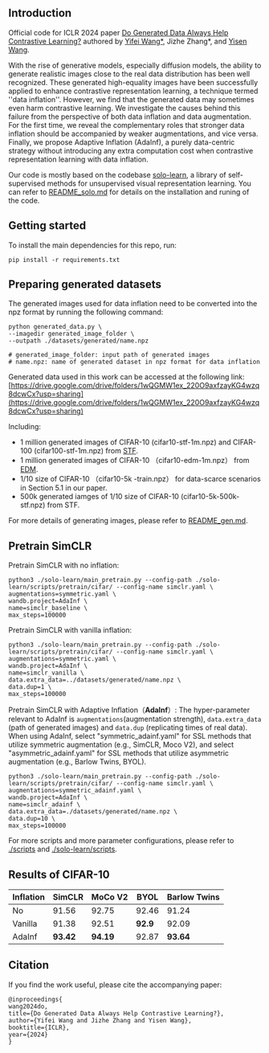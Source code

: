 ## Introduction
Official code for ICLR 2024 paper [Do Generated Data Always Help Contrastive Learning?](https://openreview.net/pdf?id=S5EqslEHnz) authored by [Yifei Wang*](https://yifeiwang77.com/), Jizhe Zhang*, and [Yisen Wang](https://yisenwang.github.io/).

With the rise of generative models, especially diffusion models, the ability to generate realistic images close to the real data distribution has been well recognized. These generated high-equality images have been successfully applied to enhance contrastive representation learning, a technique termed ''data inflation''. However, we find that the generated data may sometimes even harm contrastive learning. We investigate the causes behind this failure from the perspective of both data inflation and data augmentation. For the first time, we reveal the complementary roles that stronger data inflation should be accompanied by weaker augmentations, and vice versa. Finally, we propose Adaptive Inflation (AdaInf), a purely data-centric strategy without introducing any extra computation cost when contrastive representation learning with data inflation. 

Our code is mostly based on the codebase [solo-learn](https://github.com/vturrisi/solo-learn), a library of self-supervised methods for unsupervised visual representation learning. You can refer to [README_solo.md](https://github.com/jizhejzz/AdaInf/blob/master/solo-learn/README_solo.md) for details on the installation and runing of the code. 
## Getting started
To install the main dependencies for this repo, run:

 `pip install -r requirements.txt`

## Preparing generated datasets
The generated images used for data inflation need to be converted into the npz format by running the following command:
```
python generated_data.py \
--imagedir generated_image_folder \
--outpath ./datasets/generated/name.npz

# generated_image_folder: input path of generated images
# name.npz: name of generated dataset in npz format for data inflation
```

Generated data used in this work can be accessed at the following link:
[https://drive.google.com/drive/folders/1wQGMW1ex_220O9axfzayKG4wzq8dcwCx?usp=sharing](https://drive.google.com/drive/folders/1wQGMW1ex_220O9axfzayKG4wzq8dcwCx?usp=sharing)

Including:
+ 1 million generated images of CIFAR-10 (cifar10-stf-1m.npz) and CIFAR-100 (cifar100-stf-1m.npz) from [STF](https://openreview.net/forum?id=WmIwYTd0YTF).
+ 1 million generated images of CIFAR-10 （cifar10-edm-1m.npz） from [EDM](https://arxiv.org/abs/2206.00364). 
+ 1/10 size of CIFAR-10 （cifar10-5k
-train.npz） for data-scarce scenarios in Section 5.1 in our paper.
+ 500k generated iamges of 1/10 size of CIFAR-10 (cifar10-5k-500k-stf.npz) from STF.

For more details of generating images, please refer to [README_gen.md](https://github.com/jizhejzz/AdaInf/blob/master/README_gen.md).
 

## Pretrain SimCLR
Pretrain SimCLR with no inflation:
```
python3 ./solo-learn/main_pretrain.py --config-path ./solo-learn/scripts/pretrain/cifar/ --config-name simclr.yaml \
augmentations=symmetric.yaml \
wandb.project=AdaInf \
name=simclr_baseline \
max_steps=100000
```
Pretrain SimCLR with vanilla inflation:
```
python3 ./solo-learn/main_pretrain.py --config-path ./solo-learn/scripts/pretrain/cifar/ --config-name simclr.yaml \
augmentations=symmetric.yaml \
wandb.project=AdaInf \
name=simclr_vanilla \
data.extra_data=../datasets/generated/name.npz \
data.dup=1 \
max_steps=100000
```

Pretrain SimCLR with Adaptive Inflation（**AdaInf**）:
The hyper-parameter relevant to AdaInf is `augmentations`(augmentation strength), `data.extra_data` (path of generated images) and `data.dup` (replicating times of real data). When using AdaInf, select "symmetric_adainf.yaml" for SSL methods that utilize symmetric augmentation (e.g., SimCLR, Moco V2), and select "asymmetric_adainf.yaml" for SSL methods that utilize asymmetric augmentation (e.g., Barlow Twins, BYOL).
```
python3 ./solo-learn/main_pretrain.py --config-path ./solo-learn/scripts/pretrain/cifar/ --config-name simclr.yaml \
augmentations=symmetric_adainf.yaml \
wandb.project=AdaInf \
name=simclr_adainf \
data.extra_data=./datasets/generated/name.npz \
data.dup=10 \
max_steps=100000
```

For more scripts and more parameter configurations, please refer to [./scripts](https://github.com/jizhejzz/AdaInf/tree/master/scripts) and [./solo-learn/scripts](https://github.com/jizhejzz/AdaInf/tree/master/solo-learn/scripts).

## Results of CIFAR-10
| Inflation | SimCLR | MoCo V2 | BYOL| Barlow Twins| 
|--------|--------|--------|--------|--------|
| No | 91.56 | 92.75 |92.46 |91.24 |
| Vanilla | 91.38 | 92.51 |**92.9**|92.09|
|AdaInf|**93.42**|**94.19**|92.87|**93.64**|
## Citation

If you find the work useful, please cite the accompanying paper:
```
@inproceedings{
wang2024do,
title={Do Generated Data Always Help Contrastive Learning?},
author={Yifei Wang and Jizhe Zhang and Yisen Wang},
booktitle={ICLR},
year={2024}
}
```





